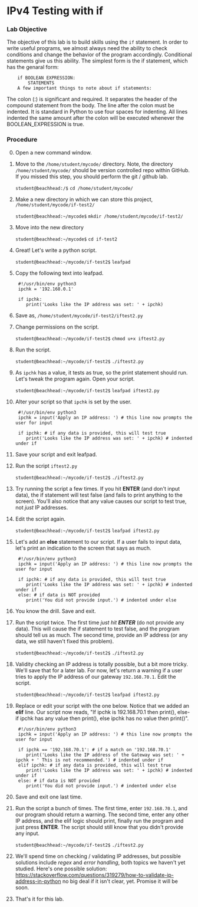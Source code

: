 # IPv4 Testing with if

### Lab Objective
The objective of this lab is to build skills using the `if` statement. In order to write useful programs, we almost always need the ability to check conditions and change the behavior of the program accordingly. Conditional statements give us this ability. The simplest form is the if statement, which has the genaral form:

        if BOOLEAN EXPRESSION:
            STATEMENTS
        A few important things to note about if statements:

The colon (:) is significant and required. It separates the header of the compound statement from the body. The line after the colon must be indented. It is standard in Python to use four spaces for indenting. All lines indented the same amount after the colon will be executed whenever the BOOLEAN_EXPRESSION is true.

### Procedure

0. Open a new command window.

0. Move to the `/home/student/mycode/` directory. Note, the directory `/home/student/mycode/` should be version controlled repo within GitHub. If you missed this step, you should perform the git / github lab.

    `student@beachhead:/$` `cd /home/student/mycode/`

0. Make a new directory in which we can store this project, `/home/student/mycode/if-test2/`

    `student@beachhead:~/mycode$` `mkdir /home/student/mycode/if-test2/`
    
0. Move into the new directory

    `student@beachhead:~/mycode$` `cd if-test2`
    
0. Great! Let's write a python script.

    `student@beachhead:~/mycode/if-test2$` `leafpad`

0. Copy the following text into leafpad.

        #!/usr/bin/env python3
        ipchk = '192.168.0.1'
        
        if ipchk:
           print('Looks like the IP address was set: ' + ipchk)

0. Save as, `/home/student/mycode/if-test2/iftest2.py`

0. Change permissions on the script.

    `student@beachhead:~/mycode/if-test2$` `chmod u+x iftest2.py`

0. Run the script.

    `student@beachhead:~/mycode/if-test2$` `./iftest2.py`
    
0. As `ipchk` has a value, it tests as true, so the print statement should run. Let's tweak the program again. Open your script.

    `student@beachhead:~/mycode/if-test2$` `leafpad iftest2.py`

0. Alter your script so that `ipchk` is set by the user.

        #!/usr/bin/env python3
        ipchk = input('Apply an IP address: ') # this line now prompts the user for input
        
        if ipchk: # if any data is provided, this will test true
           print('Looks like the IP address was set: ' + ipchk) # indented under if

0. Save your script and exit leafpad.

0. Run the script `iftest2.py`

    `student@beachhead:~/mycode/if-test2$` `./iftest2.py`

0. Try running the script a few times. If you hit **ENTER** (and don't input data), the if statement will test false (and fails to print anything to the screen). You'll also notice that any value causes our script to test true, not *just* IP addresses.

0. Edit the script again.

    `student@beachhead:~/mycode/if-test2$` `leafpad iftest2.py`
    
0. Let's add an **else** statement to our script. If a user fails to input data, let's print an indication to the screen that says as much.

        #!/usr/bin/env python3
        ipchk = input('Apply an IP address: ') # this line now prompts the user for input
        
        if ipchk: # if any data is provided, this will test true
           print('Looks like the IP address was set: ' + ipchk) # indented under if
        else: # if data is NOT provided
           print('You did not provide input.') # indented under else
           
0. You know the drill. Save and exit.

0. Run the script twice. The first time *just hit **ENTER*** (do not provide any data). This will cause the if statement to test false, and the program should tell us as much. The second time, provide an IP address (or any data, we still haven't fixed this problem).

    `student@beachhead:~/mycode/if-test2$` `./iftest2.py`

0. Validity checking an IP address is totally possible, but a bit more tricky. We'll save that for a later lab. For now, let's return a warning if a user tries to apply the IP address of our gateway `192.168.70.1`. Edit the script.

    `student@beachhead:~/mycode/if-test2$` `leafpad iftest2.py`

0. Replace or edit your script with the one below. Notice that we added an **elif** line. Our script now reads, "If ipchk is 192.168.70.1 then print(), else-if ipchk has any value then print(), else ipchk has no value then print()".

        #!/usr/bin/env python3
        ipchk = input('Apply an IP address: ') # this line now prompts the user for input
        
        if ipchk == '192.168.70.1': # if a match on '192.168.70.1'
           print('Looks like the IP address of the Gateway was set: ' + ipchk + ' This is not recommended.') # indented under if
        elif ipchk: # if any data is provided, this will test true
           print('Looks like the IP address was set: ' + ipchk) # indented under if
        else: # if data is NOT provided
           print('You did not provide input.') # indented under else

0. Save and exit one last time.

0. Run the script a bunch of times. The first time, enter `192.168.70.1`, and our program should return a warning. The second time, enter any other IP address, and the elif logic should print, finally run the program and just press **ENTER**. The script should still know that you didn't provide any input.

    `student@beachhead:~/mycode/if-test2$` `./iftest2.py`

0. We'll spend time on checking / validating IP addresses, but possible solutions include *regex* and *error handling*, both topics we haven't yet studied. Here's one possible solution: https://stackoverflow.com/questions/319279/how-to-validate-ip-address-in-python no big deal if it isn't clear, yet. Promise it will be soon.

0. That's it for this lab.
